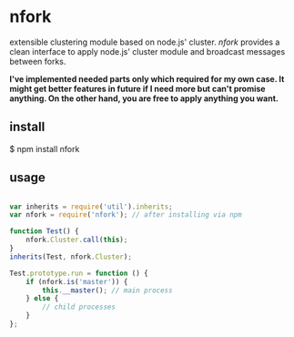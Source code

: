 # nfork
extensible clustering module based on node.js' cluster. 
*nfork* provides a clean interface to apply node.js' cluster module and broadcast messages between forks.
 
**I've implemented needed parts only which required for my own case. 
It might get better features in future if I need more but can't promise anything.
On the other hand, you are free to apply anything you want.**

## install

$ npm install nfork

## usage

```javascript

var inherits = require('util').inherits;
var nfork = require('nfork'); // after installing via npm

function Test() {
    nfork.Cluster.call(this);
}
inherits(Test, nfork.Cluster);

Test.prototype.run = function () {
    if (nfork.is('master')) {
        this.__master(); // main process
    } else {
        // child processes
    }
};

```
